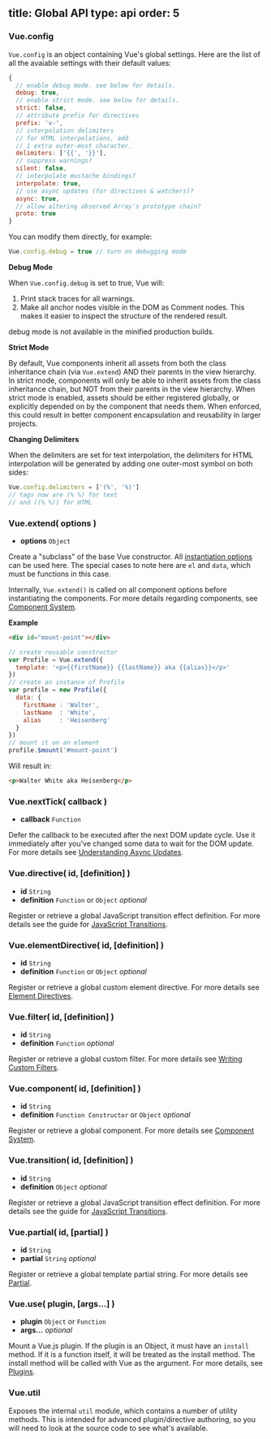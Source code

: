 title: Global API
type: api
order: 5
---

### Vue.config

`Vue.config` is an object containing Vue's global settings. Here are the list of all the avaiable settings with their default values:

``` js
{
  // enable debug mode. see below for details.
  debug: true,
  // enable strict mode. see below for details.
  strict: false,
  // attribute prefix for directives
  prefix: 'v-',
  // interpolation delimiters
  // for HTML interpolations, add
  // 1 extra outer-most character.
  delimiters: ['{{', '}}'],
  // suppress warnings?
  silent: false,
  // interpolate mustache bindings?
  interpolate: true,
  // use async updates (for directives & watchers)?
  async: true,
  // allow altering observed Array's prototype chain?
  proto: true
}
```

You can modify them directly, for example:

``` js
Vue.config.debug = true // turn on debugging mode
```

**Debug Mode**

When `Vue.config.debug` is set to true, Vue will:

1. Print stack traces for all warnings.
2. Make all anchor nodes visible in the DOM as Comment nodes. This makes it easier to inspect the structure of the rendered result.

<p class="tip">debug mode is not available in the minified production builds.</p>

**Strict Mode**

By default, Vue components inherit all assets from both the class inheritance chain (via `Vue.extend`) AND their parents in the view hierarchy. In strict mode, components will only be able to inherit assets from the class inheritance chain, but NOT from their parents in the view hierarchy. When strict mode is enabled, assets should be either registered globally, or explicitly depended on by the component that needs them. When enforced, this could result in better component encapsulation and reusability in larger projects.

**Changing Delimiters**

When the delimiters are set for text interpolation, the delimiters for HTML interpolation will be generated by adding one outer-most symbol on both sides:

``` js
Vue.config.delimiters = ['(%', '%)']
// tags now are (% %) for text
// and ((% %)) for HTML
```

### Vue.extend( options )

- **options** `Object`

Create a "subclass" of the base Vue constructor. All [instantiation options](/api/options.html) can be used here. The special cases to note here are `el` and `data`, which must be functions in this case.

Internally, `Vue.extend()` is called on all component options before instantiating the components. For more details regarding components, see [Component System](/guide/components.html).

**Example**
``` html
<div id="mount-point"></div>
```

``` js
// create reusable constructor
var Profile = Vue.extend({
  template: '<p>{{firstName}} {{lastName}} aka {{alias}}</p>'
})
// create an instance of Profile
var profile = new Profile({
  data: {
    firstName : 'Walter',
    lastName  : 'White',
    alias     : 'Heisenberg'
  }
})
// mount it on an element
profile.$mount('#mount-point')
```

Will result in:

``` html
<p>Walter White aka Heisenberg</p>
```

### Vue.nextTick( callback )

- **callback** `Function`

Defer the callback to be executed after the next DOM update cycle. Use it immediately after you've changed some data to wait for the DOM update. For more details see [Understanding Async Updates](/guide/directives.html#Understanding_Async_Updates).

### Vue.directive( id, [definition] )

- **id** `String`
- **definition** `Function` or `Object` *optional*

Register or retrieve a global JavaScript transition effect definition. For more details see the guide for [JavaScript Transitions](/guide/transitions.html#JavaScript_Only_Transitions).

### Vue.elementDirective( id, [definition] )

- **id** `String`
- **definition** `Function` or `Object` *optional*

Register or retrieve a global custom element directive. For more details see [Element Directives](/guide/custom-directive.html#Element_Directives).

### Vue.filter( id, [definition] )

- **id** `String`
- **definition** `Function` *optional*

Register or retrieve a global custom filter. For more details see [Writing Custom Filters](/guide/custom-filter.html).

### Vue.component( id, [definition] )

- **id** `String`
- **definition** `Function Constructor` or `Object` *optional*

Register or retrieve a global component. For more details see [Component System](/guide/components.html).

### Vue.transition( id, [definition] )

- **id** `String`
- **definition** `Object` *optional*

Register or retrieve a global JavaScript transition effect definition. For more details see the guide for [JavaScript Transitions](/guide/transitions.html#JavaScript_Functions).

### Vue.partial( id, [partial] )

- **id** `String`
- **partial** `String` *optional*

Register or retrieve a global template partial string. For more details see [Partial](/api/elements.html#partial).

### Vue.use( plugin, [args...] )

- **plugin** `Object` or `Function`
- **args...** *optional*

Mount a Vue.js plugin. If the plugin is an Object, it must have an `install` method. If it is a function itself, it will be treated as the install method. The install method will be called with Vue as the argument. For more details, see [Plugins](/guide/extending.html#Extend_with_Plugins).

### Vue.util

Exposes the internal `util` module, which contains a number of utility methods. This is intended for advanced plugin/directive authoring, so you will need to look at the source code to see what's available.
